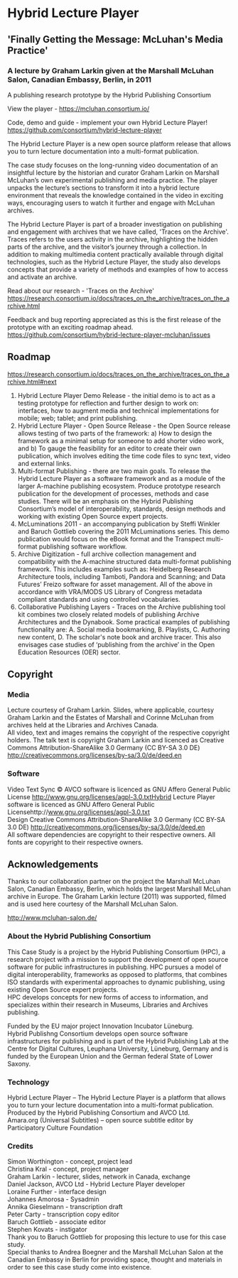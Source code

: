 # Hybrid Lecture Player

## 'Finally Getting the Message: McLuhan's Media Practice'

### A lecture by Graham Larkin given at the Marshall McLuhan Salon, Canadian Embassy, Berlin, in 2011

A publishing research prototype by the Hybrid Publishing Consortium

View the player - https://mcluhan.consortium.io/

Code, demo and guide - implement your own Hybrid Lecture Player!
https://github.com/consortium/hybrid-lecture-player

The Hybrid Lecture Player is a new open source platform release that allows you to turn lecture documentation into a multi-format publication.

The case study focuses on the long-running video documentation of an insightful lecture by the historian and curator Graham Larkin on Marshall McLuhan’s own experimental publishing and media practice. The player unpacks the lecture’s sections to transform it into a hybrid lecture environment that reveals the knowledge contained in the video in exciting ways, encouraging users to watch it further and engage with McLuhan archives.

The Hybrid Lecture Player is part of a broader investigation on publishing and engagement with archives that we have called, 'Traces on the Archive'. Traces refers to the users activity in the archive, highlighting the hidden parts of the archive, and the visitor’s journey through a collection. In addition to making multimedia content practically available through digital technologies, such as the Hybrid Lecture Player, the study also develops concepts that provide a variety of methods and examples of how to access and activate an archive.

Read about our research - 'Traces on the Archive'
https://research.consortium.io/docs/traces_on_the_archive/traces_on_the_archive.html

Feedback and bug reporting appreciated as this is the first release of the prototype with an exciting roadmap ahead. 
https://github.com/consortium/hybrid-lecture-player-mcluhan/issues

## Roadmap

https://research.consortium.io/docs/traces_on_the_archive/traces_on_the_archive.html#next

1.  Hybrid Lecture Player Demo Release - the initial demo is to act as a testing prototype for reflection and further design to work on: interfaces, how to augment media and technical implementations for mobile; web; tablet; and print publishing.
2.  Hybrid Lecture Player - Open Source Release - the Open Source release allows testing of two parts of the framework: a) How to design the framework as a minimal setup for someone to add shorter video work, and b) To gauge the feasibility for an editor to create their own publication, which involves editing the time code files to sync text, video and external links.
3.  Multi-format Publishing - there are two main goals. To release the Hybrid Lecture Player as a software framework and as a module of the larger A-machine publishing ecosystem. Produce prototype research publication for the development of processes, methods and case studies. There will be an emphasis on the Hybrid Publishing Consortium’s model of interoperability, standards, design methods and working with existing Open Source expert projects.
4.  McLuminations 2011 - an accompanying publication by Steffi Winkler and Baruch Gottlieb covering the 2011 McLuminations series. This demo publication would focus on the eBook format and the Transpect multi-format publishing software workflow.
5.  Archive Digitization - full archive collection management and compatibility with the A-machine structured data multi-format publishing framework. This includes examples such as: Heidelberg Research Architecture tools, including Tamboti, Pandora and Scanning; and Data Futures’ Freizo software for asset management. All of the above in accordance with VRA/MODS US Library of Congress metadata compliant standards and using controlled vocabularies.
6.  Collaborative Publishing Layers - Traces on the Archive publishing tool kit combines two closely related models of publishing Archive Architectures and the Dynabook. Some practical examples of publishing functionality are: A. Social media bookmarking, B. Playlists, C. Authoring new content, D. The scholar's note book and archive tracer. This also envisages case studies of ‘publishing from the archive’ in the Open Education Resources (OER) sector.

## Copyright

### Media

Lecture courtesy of Graham Larkin. Slides, where applicable, courtesy Graham Larkin and the Estates of Marshall and Corinne McLuhan from archives held at the Libraries and Archives Canada.  
All video, text and images remains the copyright of the respective copyright holders. The talk text is copyright Graham Larkin and licenced as Creative Commons Attribution-ShareAlike 3.0 Germany (CC BY-SA 3.0 DE)    http://creativecommons.org/licenses/by-sa/3.0/de/deed.en

### Software

Video Text Sync © AVCO software is licenced as GNU Affero General Public License http://www.gnu.org/licenses/agpl-3.0.txtHybrid 
Lecture Player software is licenced as GNU Affero General Public Licensehttp://www.gnu.org/licenses/agpl-3.0.txt  
Design Creative Commons Attribution-ShareAlike 3.0 Germany (CC BY-SA 3.0 DE) http://creativecommons.org/licenses/by-sa/3.0/de/deed.en   
All software dependencies are copyright to their respective owners. All fonts are copyright to their respective owners.

## Acknowledgements

Thanks to our collaboration partner on the project the Marshall McLuhan Salon, Canadian Embassy, Berlin, which holds the largest Marshall McLuhan archive in Europe. The Graham Larkin lecture (2011) was supported, filmed and is used here courtesy of the Marshall McLuhan Salon.

http://www.mcluhan-salon.de/

### About the Hybrid Publishing Consortium

This Case Study is a project by the Hybrid Publishing Consortium (HPC), a research project with a mission to support the development of open source software for public infrastructures in publishing. HPC pursues a model of digital interoperability, frameworks as opposed to platforms, that combines ISO standards with experimental approaches to dynamic publishing, using existing Open Source expert projects.  
HPC develops concepts for new forms of access to information, and specializes within their research in Museums, Libraries and Archives publishing.  

Funded by the EU major project Innovation Incubator Lüneburg.  
Hybrid Publishng Consortium develops open source software infrastructures for publishing and is part of the Hybrid Publishing Lab at the Centre for Digital Cultures, Leuphana University, Lüneburg, Germany and is funded by the European Union and the German federal State of Lower Saxony.

### Technology

Hybrid Lecture Player – The Hybrid Lecture Player is a platform that allows you to turn your lecture documentation into a multi-format publication. Produced by the Hybrid Publishing Consortium and AVCO Ltd.  
Amara.org (Universal Subtitles) – open source subtitle editor by Participatory Culture Foundation

### Credits

Simon Worthington - concept, project lead   
Christina Kral - concept, project manager   
Graham Larkin - lecturer, slides, network in Canada, exchange   
Daniel Jackson, AVCO Ltd - Hybrid Lecture Player developer   
Loraine Further - interface design   
Johannes Amorosa - Sysadmin   
Annika Gieselmann - transcription draft   
Peter Carty - transcription copy editor   
Baruch Gottlieb - associate editor   
Stephen Kovats - instigator   
Thank you to Baruch Gottlieb for proposing this lecture to use for this case study.   
Special thanks to Andrea Boegner and the Marshall McLuhan Salon at the Canadian Embassy in Berlin for providing space, thought and materials in order to see this case study come into existence.
